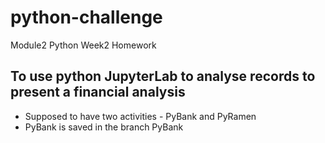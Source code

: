 # python-challenge
Module2 Python Week2 Homework
## To use python JupyterLab to analyse records to present a financial analysis ##
* Supposed to have two activities - PyBank and PyRamen
* PyBank is saved in the branch PyBank
